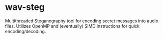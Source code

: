 # wav-steg
Multithreaded Steganography tool for encoding secret messages into audio files.
Utilizes OpenMP and (eventually) SIMD instructions for quick encoding/decoding.
